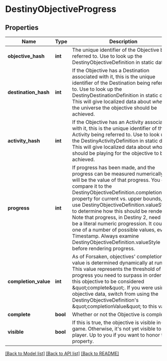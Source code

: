 # DestinyObjectiveProgress

## Properties
Name | Type | Description | Notes
------------ | ------------- | ------------- | -------------
**objective_hash** | **int** | The unique identifier of the Objective being referred to. Use to look up the DestinyObjectiveDefinition in static data. | [optional] 
**destination_hash** | **int** | If the Objective has a Destination associated with it, this is the unique identifier of the Destination being referred to. Use to look up the DestinyDestinationDefinition in static data. This will give localized data about *where* in the universe the objective should be achieved. | [optional] 
**activity_hash** | **int** | If the Objective has an Activity associated with it, this is the unique identifier of the Activity being referred to. Use to look up the DestinyActivityDefinition in static data. This will give localized data about *what* you should be playing for the objective to be achieved. | [optional] 
**progress** | **int** | If progress has been made, and the progress can be measured numerically, this will be the value of that progress. You can compare it to the DestinyObjectiveDefinition.completionValue property for current vs. upper bounds, and use DestinyObjectiveDefinition.valueStyle to determine how this should be rendered. Note that progress, in Destiny 2, need not be a literal numeric progression. It could be one of a number of possible values, even a Timestamp. Always examine DestinyObjectiveDefinition.valueStyle before rendering progress. | [optional] 
**completion_value** | **int** | As of Forsaken, objectives&#39; completion value is determined dynamically at runtime.  This value represents the threshold of progress you need to surpass in order for this objective to be considered \&quot;complete\&quot;.  If you were using objective data, switch from using the DestinyObjectiveDefinition&#39;s \&quot;completionValue\&quot; to this value. | [optional] 
**complete** | **bool** | Whether or not the Objective is completed. | [optional] 
**visible** | **bool** | If this is true, the objective is visible in-game. Otherwise, it&#39;s not yet visible to the player. Up to you if you want to honor this property. | [optional] 

[[Back to Model list]](../README.md#documentation-for-models) [[Back to API list]](../README.md#documentation-for-api-endpoints) [[Back to README]](../README.md)


